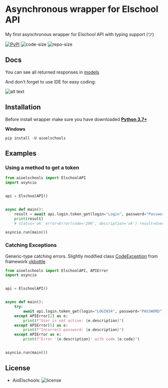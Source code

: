# Asynchronous wrapper for Elschool API
My first asynchronous wrapper for Elschool API with typing support (ツ)

[![PyPI](https://img.shields.io/pypi/v/aioelschools)](https://pypi.org/project/aioelschools/)
![code-size](https://img.shields.io/github/languages/code-size/iamarturr/aioelschools)
![repo-size](https://img.shields.io/github/repo-size/iamarturr/aioelschools)


## Docs
You can see all returned responses in [models](https://github.com/iamarturr/aioelschool/blob/main/aioelschools/models/models.py)

And don't forget to use IDE for easy coding:

![alt text](https://raw.githubusercontent.com/iamarturr/aioelschool/main/image/1.jpg)

## Installation
Before install wrapper make sure you have downloaded [**Python 3.7+**](https://www.python.org/downloads/)

**Windows**

    pip install -U aioelschools
    

## Examples

### Using a method to get a token

```python
from aioelschools import ElschoolAPI
import asyncio


api = ElschoolAPI()


async def main():
    result = await api.login.token_get(login="Login", password="Password")
    print(result)
    # status='ok' error=Error(code='200', description='ok') result=UsersFull(Id=12345, Login='Login', Password='', Email='', INN='', SNILS='', BornDate='01/01/22 12:00:00 AM', Photo='', FirstName='Firstname', LastName='Lastname', MiddleName='Middlename', Token='eyJhbGciOiEFUzI1ertNiIsIneReegJ9.eyJ1c2VySWQiOiIywfwfc2MjgzIiwiY2hpbGRettetegjI3NjI4MyIsImRlcGFydG1lbnRMaXN0IjoiMTYwMzY0IiwibmJmIjoxNjUzNTkxNjAwLCJleHAiOjE2NTQ0NTU2MDAsImlhdCI6MTY1MFENIOniqfejoiY29ycC5icnNjLnJ1In0.oeqgingqpiqgieiqgeipnqgeip', Roles=[UsersRoles(Id=1234, RoleId=8, UserId=12345, RoleName='Учащийся', EntityType='Department', EntityName='EntityName', ChildId=None)])

asyncio.run(main())

```

### Catching Exceptions
Generic-type catching errors. Slightly modified class [CodeException](https://github.com/vkbottle/vkbottle/blob/77cf27c082d5da1aec4252e968bae712b633ce98/docs/low-level/exception_handling/code-exception.md) from framework [vkbottle](https://github.com/vkbottle/vkbottle/)

```python
from aioelschools import ElschoolAPI, APIError
import asyncio


api = ElschoolAPI()


async def main():
    try:
        await api.login.token_get(login="LOGIN34", password="PASSWORD")
    except APIError[2] as e:
        print(f"User is not active: {e.description}")
    except APIError[5] as e:
        print(f"Incorrect password: {e.description}")
    except APIError as e:
        print(f"Error '{e.description}' with code {e.code}")


asyncio.run(main())
```

## License
* AioElschools: ![license](https://img.shields.io/github/license/iamarturr/aioelschools)
